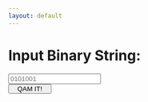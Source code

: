 ```yaml
---
layout: default
---
```

<script src="./logic.js"></script>

 <div class="row">
    <form class="col s12">
        <div class="col s4" >
          <h1>Input Binary String:</h1>
        </div>
         <div class="input-field col s6">
           <input placeholder="0101001" id="cp" type="text" class="validate" >
        </div>
         <div class="col s2">
           <button class="indigo btn waves-effect" style="padding:0 16px;" type="submit" onClick="cpEnter()"> QAM IT!
           </button>
         </div>
  </form>
</div>
